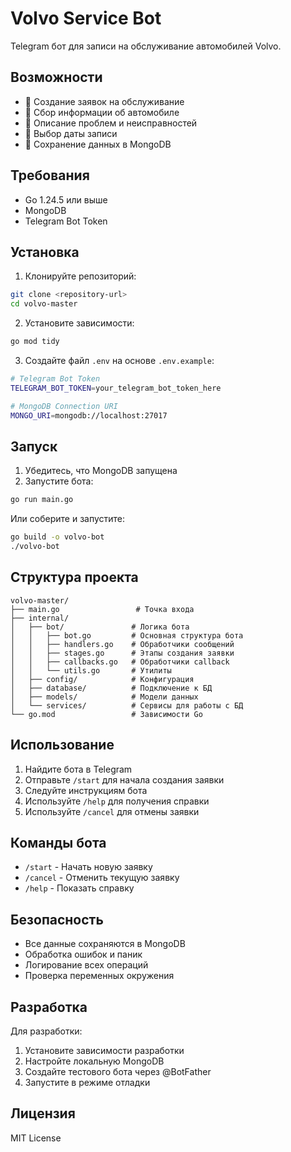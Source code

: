 # Volvo Service Bot

Telegram бот для записи на обслуживание автомобилей Volvo.

## Возможности

- 📝 Создание заявок на обслуживание
- 🚗 Сбор информации об автомобиле
- 🔧 Описание проблем и неисправностей
- 📅 Выбор даты записи
- 💾 Сохранение данных в MongoDB

## Требования

- Go 1.24.5 или выше
- MongoDB
- Telegram Bot Token

## Установка

1. Клонируйте репозиторий:
```bash
git clone <repository-url>
cd volvo-master
```

2. Установите зависимости:
```bash
go mod tidy
```

3. Создайте файл `.env` на основе `.env.example`:
```bash
# Telegram Bot Token
TELEGRAM_BOT_TOKEN=your_telegram_bot_token_here

# MongoDB Connection URI
MONGO_URI=mongodb://localhost:27017
```

## Запуск

1. Убедитесь, что MongoDB запущена
2. Запустите бота:
```bash
go run main.go
```

Или соберите и запустите:
```bash
go build -o volvo-bot
./volvo-bot
```

## Структура проекта

```
volvo-master/
├── main.go                 # Точка входа
├── internal/
│   ├── bot/               # Логика бота
│   │   ├── bot.go         # Основная структура бота
│   │   ├── handlers.go    # Обработчики сообщений
│   │   ├── stages.go      # Этапы создания заявки
│   │   ├── callbacks.go   # Обработчики callback
│   │   └── utils.go       # Утилиты
│   ├── config/            # Конфигурация
│   ├── database/          # Подключение к БД
│   ├── models/            # Модели данных
│   └── services/          # Сервисы для работы с БД
└── go.mod                 # Зависимости Go
```

## Использование

1. Найдите бота в Telegram
2. Отправьте `/start` для начала создания заявки
3. Следуйте инструкциям бота
4. Используйте `/help` для получения справки
5. Используйте `/cancel` для отмены заявки

## Команды бота

- `/start` - Начать новую заявку
- `/cancel` - Отменить текущую заявку  
- `/help` - Показать справку

## Безопасность

- Все данные сохраняются в MongoDB
- Обработка ошибок и паник
- Логирование всех операций
- Проверка переменных окружения

## Разработка

Для разработки:

1. Установите зависимости разработки
2. Настройте локальную MongoDB
3. Создайте тестового бота через @BotFather
4. Запустите в режиме отладки

## Лицензия

MIT License 